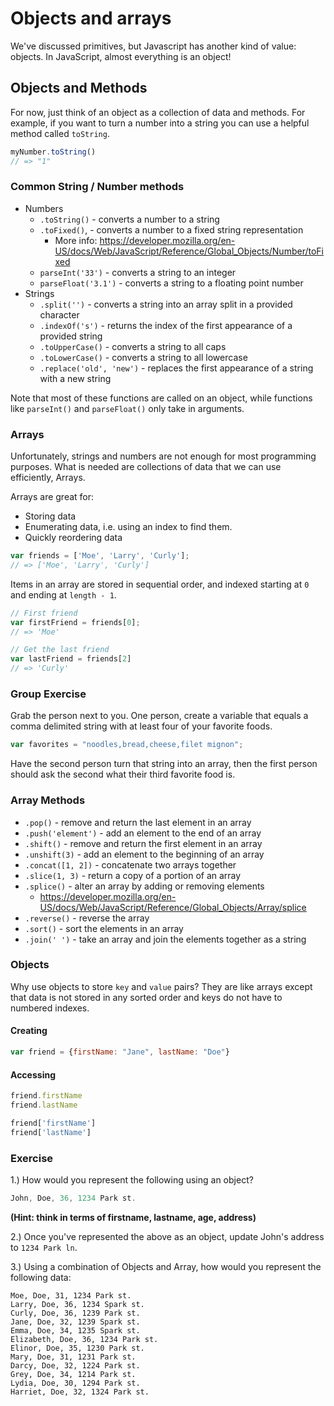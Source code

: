 # Objects and arrays

We've discussed primitives, but Javascript has another kind of value: objects. In JavaScript, almost everything is an object!

## Objects and Methods

For now, just think of an object as a collection of data and methods. For example, if you want to turn a number into a string you can use a helpful method called `toString`.

```js
myNumber.toString()
// => "1"
```

### Common String / Number methods

* Numbers
  * `.toString()` - converts a number to a string
  * `.toFixed()`, - converts a number to a fixed string representation
    * More info: https://developer.mozilla.org/en-US/docs/Web/JavaScript/Reference/Global_Objects/Number/toFixed
  * `parseInt('33')` - converts a string to an integer
  * `parseFloat('3.1')` - converts a string to a floating point number
* Strings
  * `.split('')` - converts a string into an array split in a provided character
  * `.indexOf('s')` - returns the index of the first appearance of a provided string
  * `.toUpperCase()` - converts a string to all caps
  * `.toLowerCase()` - converts a string to all lowercase
  * `.replace('old', 'new')` - replaces the first appearance of a string with a new string

Note that most of these functions are called on an object, while functions like `parseInt()` and `parseFloat()` only take in arguments.

### Arrays

Unfortunately, strings and numbers are not enough for most programming purposes.
What is needed are collections of data that we can use efficiently, Arrays.

Arrays are great for:

* Storing data
* Enumerating data, i.e. using an index to find them.
* Quickly reordering data

```js
var friends = ['Moe', 'Larry', 'Curly'];
// => ['Moe', 'Larry', 'Curly']
```

Items in an array are stored in sequential order, and indexed starting at `0` and ending at `length - 1`.

```js
// First friend
var firstFriend = friends[0];
// => 'Moe'

// Get the last friend
var lastFriend = friends[2]
// => 'Curly'
```

### Group Exercise

Grab the person next to you. One person, create a variable that equals a comma delimited string with at least four of your favorite foods.

```js
var favorites = "noodles,bread,cheese,filet mignon";
```

Have the second person turn that string into an array, then the first person should ask the second what their third favorite food is.

### Array Methods

* `.pop()` - remove and return the last element in an array
* `.push('element')` - add an element to the end of an array
* `.shift()` - remove and return the first element in an array
* `.unshift(3)` - add an element to the beginning of an array
* `.concat([1, 2])` - concatenate two arrays together
* `.slice(1, 3)` - return a copy of a portion of an array
* `.splice()` - alter an array by adding or removing elements
  * https://developer.mozilla.org/en-US/docs/Web/JavaScript/Reference/Global_Objects/Array/splice
* `.reverse()` - reverse the array
* `.sort()` - sort the elements in an array
* `.join(' ')` - take an array and join the elements together as a string


### Objects

Why use objects to store `key` and `value` pairs? They are like arrays except that data is not stored in any sorted order and keys do not have to numbered indexes.

#### Creating

```js
var friend = {firstName: "Jane", lastName: "Doe"}
```

#### Accessing

```js
friend.firstName
friend.lastName

friend['firstName']
friend['lastName']
```

### Exercise

1.) How would you represent the following using an object?

````js
John, Doe, 36, 1234 Park st.
````

**(Hint: think in terms of firstname, lastname, age, address)**

2.) Once you've represented the above as an object, update John's address to `1234 Park ln`.

3.) Using a combination of Objects and Array, how would you represent the following data:

```
Moe, Doe, 31, 1234 Park st.
Larry, Doe, 36, 1234 Spark st.
Curly, Doe, 36, 1239 Park st.
Jane, Doe, 32, 1239 Spark st.
Emma, Doe, 34, 1235 Spark st.
Elizabeth, Doe, 36, 1234 Park st.
Elinor, Doe, 35, 1230 Park st.
Mary, Doe, 31, 1231 Park st.
Darcy, Doe, 32, 1224 Park st.
Grey, Doe, 34, 1214 Park st.
Lydia, Doe, 30, 1294 Park st.
Harriet, Doe, 32, 1324 Park st.
```
